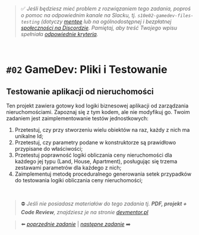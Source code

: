 > :white_check_mark: *Jeśli będziesz mieć problem z rozwiązaniem tego zadania, poproś o pomoc na odpowiednim kanale na Slacku, tj. `s10e02-gamedev-files-testing` (dotyczy [mentee](https://devmentor.pl/mentoring/) lub na ogólnodostępnej i bezpłatnej [społeczności na Discordzie](https://devmentor.pl/discord). Pamiętaj, aby treść Twojego wpisu spełniała [odpowiednie kryteria](https://devmentor.pl/jak-prosic-o-pomoc/).*

&nbsp;

# `#02` GameDev: Pliki i Testowanie

## Testowanie aplikacji od nieruchomości
Ten projekt zawiera gotowy kod logiki biznesowej aplikacji od zarządzania nieruchomościami. Zapoznaj się z tym kodem, ale nie modyfikuj go.
Twoim zadaniem jest zaimplementowanie testów jednostkowych:
1. Przetestuj, czy przy stworzeniu wielu obiektów na raz, każdy z nich ma unikalne Id;
2. Przetestuj, czy parametry podane w konstruktorze są prawidłowo przypisane do właściwości;
3. Przetestuj poprawność logiki obliczania ceny nieruchomości dla każdego jej typu (Land, House, Apartment), posługując się trzema zestawami parametrów dla każdego z nich;
4. Zaimplementuj metodę proceduralnego generowania setek przypadków do testowania logiki obliczania ceny nieruchomości;


&nbsp;
> :no_entry: *Jeśli nie posiadasz materiałów do tego zadania tj. **PDF, projekt + Code Review**, znajdziesz je na stronie [devmentor.pl](https://devmentor.pl/workshop-gamedev-files-testing)*

> :arrow_left: [*poprzednie zadanie*](./../01) | [*następne zadanie*](./../03) :arrow_right:
